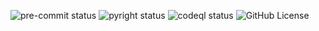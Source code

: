 ![pre-commit status](https://img.shields.io/github/actions/workflow/status/check-phat-nguoi/cpn-core/pre-commit.yml?style=for-the-badge&label=pre%20commit&branch=main&logo=precommit)
![pyright status](https://img.shields.io/github/actions/workflow/status/check-phat-nguoi/cpn-core/pyright.yml?style=for-the-badge&label=pyright&branch=main)
![codeql status](https://img.shields.io/github/actions/workflow/status/check-phat-nguoi/cpn-core/codeql.yml?style=for-the-badge&label=codeql&branch=main)
![GitHub License](https://img.shields.io/github/license/check-phat-nguoi/cpn-core?style=for-the-badge)
